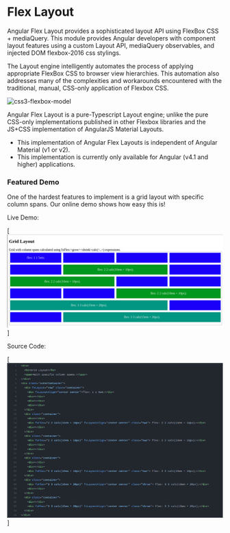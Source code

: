 # Flex Layout

Angular Flex Layout provides a sophisticated layout API using FlexBox CSS + mediaQuery. This module provides Angular
developers with component layout features using a custom Layout API, mediaQuery observables, and injected DOM
flexbox-2016 css stylings.

The Layout engine intelligently automates the process of applying appropriate FlexBox CSS to browser view hierarchies.
This automation also addresses many of the complexities and workarounds encountered with the traditional, manual,
CSS-only application of Flexbox CSS.

![css3-flexbox-model](https://cloud.githubusercontent.com/assets/210413/20034148/49a4fb62-a382-11e6-9822-42b90dec69be.jpg)

Angular Flex Layout is a pure-Typescript Layout engine; unlike the pure CSS-only implementations published in other
Flexbox libraries and the JS+CSS implementation of AngularJS Material Layouts.

- This implementation of Angular Flex Layouts is independent of Angular Material (v1 or v2).
- This implementation is currently only available for Angular (v4.1 and higher) applications.

### Featured Demo

One of the hardest features to implement is a grid layout with specific column spans. Our online demo shows how easy
this is!

Live Demo:

[![Featured](./images/gridWithColumnSpans.png)]

Source Code:

[![Featured](./images/gridWithColumnSpansSourceCode.png)]
